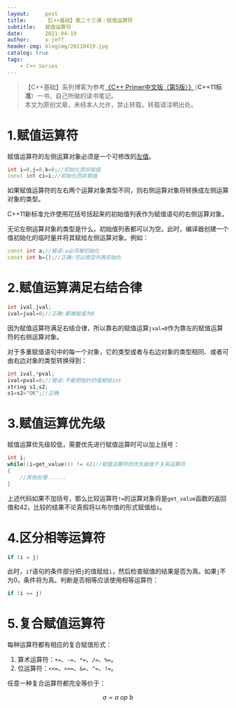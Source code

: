 ```yaml
---
layout:     post
title:      【C++基础】第二十三课：赋值运算符
subtitle:   赋值运算符
date:       2021-04-19
author:     x-jeff
header-img: blogimg/20210419.jpg
catalog: true
tags:
    - C++ Series
---
```

>【C++基础】系列博客为参考[《C++ Primer中文版（第5版）》](https://www.phei.com.cn/module/goods/wssd_content.jsp?bookid=37655)（**C++11标准**）一书，自己所做的读书笔记。  
>本文为原创文章，未经本人允许，禁止转载。转载请注明出处。

# 1.赋值运算符

赋值运算符的左侧运算对象必须是一个可修改的[左值](http://shichaoxin.com/2020/10/24/C++基础-第二十课-表达式基础/#13左值和右值)。

```c++
int i=0,j=0,k=0;//初始化而非赋值
const int ci=i;//初始化而非赋值
```

如果赋值运算符的左右两个运算对象类型不同，则右侧运算对象将转换成左侧运算对象的类型。

C++11新标准允许使用花括号括起来的初始值列表作为赋值语句的右侧运算对象。

无论左侧运算对象的类型是什么，初始值列表都可以为空。此时，编译器创建一个值初始化的临时量并将其赋给左侧运算对象。例如：

```c++
const int a;//错误:a必须被初始化
const int b={};//正确:可以用空列表初始化
```

# 2.赋值运算满足右结合律

```c++
int ival,jval;
ival=jval=0;//正确:都被赋值为0
```

因为赋值运算符满足右结合律，所以靠右的赋值运算`jval=0`作为靠左的赋值运算符的右侧运算对象。

对于多重赋值语句中的每一个对象，它的类型或者与右边对象的类型相同、或者可由右边对象的类型转换得到：

```c++
int ival,*pval;
ival=pval=0;//错误:不能把指针的值赋给int
string s1,s2;
s1=s2="OK";//正确
```

# 3.赋值运算优先级

赋值运算优先级较低，需要优先进行赋值运算时可以加上括号：

```c++
int i;
while((i=get_value()) != 42)//赋值运算符的优先级低于关系运算符
{
	//其他处理......
}
```

上述代码如果不加括号，那么比较运算符`!=`的运算对象将是`get_value`函数的返回值和42，比较的结果不论真假将以布尔值的形式赋值给`i`。

# 4.区分相等运算符

```c++
if (i = j)
```

此时，`if`语句的条件部分把`j`的值赋给`i`，然后检查赋值的结果是否为真。如果`j`不为0，条件将为真。判断是否相等应该使用相等运算符：

```c++
if (i == j)
```

# 5.复合赋值运算符

每种运算符都有相应的复合赋值形式：

1. 算术运算符：`+=`、`-=`、`*=`、`/=`、`%=`。
2. 位运算符：`<<=`、`>>=`、`&=`、`^=`、`!=`。

任意一种复合运算符都完全等价于：

$$a=a \  op \  b$$